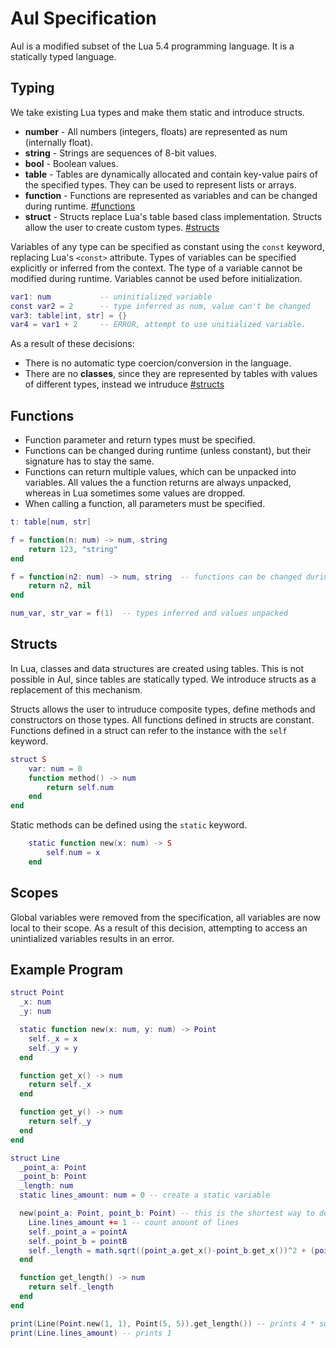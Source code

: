

# Aul Specification
Aul is a modified subset of the Lua 5.4 programming language. It is a statically typed language.

## Typing
We take existing Lua types and make them static and
introduce structs.
- **number** -
    All numbers (integers, floats) are represented as num (internally float).
- **string** -
    Strings are sequences of 8-bit values.
- **bool** - Boolean values.
- **table** -
    Tables are dynamically allocated and contain key-value
    pairs of the specified types. They can be used to
    represent lists or arrays.
- **function** -
    Functions are represented as variables and can be changed during runtime. [#functions](#functions)  
- **struct** -
    Structs replace Lua's table based class implementation.
    Structs allow the user to create custom types. [#structs](#structs)

Variables of any type can be specified as constant using the `const` keyword,
replacing Lua's `<const>` attribute.
Types of variables can be specified explicitly or inferred from the context.
The type of a variable cannot be modified during runtime.
Variables cannot be used before initialization.
```lua
var1: num           -- uninitialized variable
const var2 = 2      -- type inferred as num, value can't be changed
var3: table[int, str] = {}
var4 = var1 + 2     -- ERROR, attempt to use unitialized variable.
```

As a result of these decisions:
- There is no automatic type coercion/conversion in the language.
- There are no **classes**, since they are represented by tables with values of
    different types, instead we intruduce [#structs](#structs)

## Functions
- Function parameter and return types must be specified.
- Functions can be changed during runtime (unless constant), but their signature has to stay the same.
- Functions can return multiple values, which can be unpacked into variables. 
  All values the a function returns are always unpacked,
  whereas in Lua sometimes some values are dropped.
- When calling a function, all parameters must be specified.
```lua
t: table[num, str]

f = function(n: num) -> num, string
    return 123, "string"
end

f = function(n2: num) -> num, string  -- functions can be changed during runtime
    return n2, nil
end

num_var, str_var = f(1)  -- types inferred and values unpacked
```

## Structs
In Lua, classes and data structures are created using
tables. This is not possible in Aul, since tables are
statically typed.
We introduce structs as a replacement of this mechanism.

Structs allows the user to intruduce composite types, 
define methods and constructors on those types.
All functions defined in structs are constant.
Functions defined in a struct can refer to the instance
with the `self` keyword.
```lua
struct S 
    var: num = 0
    function method() -> num
        return self.num
    end
end
```
Static methods can be defined using the `static` keyword.
```lua
    static function new(x: num) -> S
        self.num = x
    end
```

## Scopes
Global variables were removed from the specification, all variables are now
local to their scope. As a result of this decision, attempting to access an
unintialized variables results in an error.

## Example Program
```lua
struct Point
  _x: num
  _y: num

  static function new(x: num, y: num) -> Point
    self._x = x
    self._y = y
  end

  function get_x() -> num
    return self._x
  end

  function get_y() -> num
    return self._y
  end
end

struct Line
  _point_a: Point
  _point_b: Point
  _length: num
  static lines_amount: num = 0 -- create a static variable

  new(point_a: Point, point_b: Point) -- this is the shortest way to describe a constructor
    Line.lines_amount += 1 -- count anount of lines 
    self._point_a = pointA
    self._point_b = pointB
    self._length = math.sqrt((point_a.get_x()-point_b.get_x())^2 + (point_a.get_y()-point_b.get_y())^2)
  end

  function get_length() -> num
    return self._length
  end
end

print(Line(Point.new(1, 1), Point(5, 5)).get_length()) -- prints 4 * sqrt(2)
print(Line.lines_amount) -- prints 1
```
